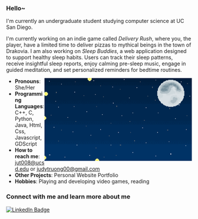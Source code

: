 ### Hello~

I'm currently an undergraduate student studying computer science at UC San Diego. 

I'm currently working on an indie game called *Delivery Rush*, where you, the player, have a limited time to deliver pizzas to mythical beings in the town of Drakovia. I am also working on *Sleep Buddies*, a web application designed to support healthy sleep habits. Users can track their sleep patterns, receive insightful sleep reports, enjoy calming pre-sleep music, engage in guided meditation, and set personalized reminders for bedtime routines.

<!-- GIF aligned to the right of the bullet points only -->
<img align="right" alt="GIF" src="./fireflies.gif" width="400" />

- **Pronouns**: She/Her
- **Programming Languages**: C++, C, Python, Java, Html, Css, Javascript, GDScript
- **How to reach me**: jut008@ucsd.edu or judytruong00@gmail.com
- **Other Projects**: Personal Website Portfolio
- **Hobbies**: Playing and developing video games, reading

<!-- Connect section -->

### Connect with me and learn more about me
<p>
    <a href="https://www.linkedin.com/in/juktr/">
        <img src="https://img.shields.io/badge/-Judy%20Truong-002366?style=plastic&labelColor=002366&logo=LinkedIn&logoColor=white&link=https://www.linkedin.com/in/juktr/" alt="LinkedIn Badge">
    </a> 
</p>

<!-- Connect section: END -->
